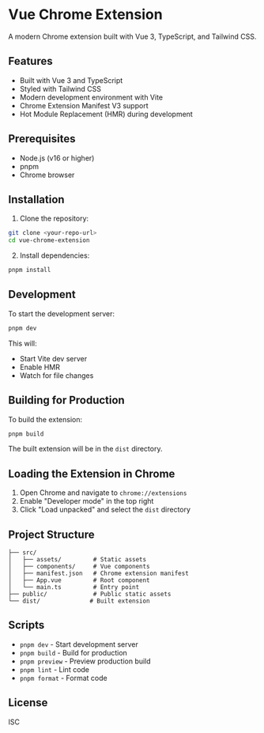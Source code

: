 # Vue Chrome Extension

A modern Chrome extension built with Vue 3, TypeScript, and Tailwind CSS.

## Features

- Built with Vue 3 and TypeScript
- Styled with Tailwind CSS
- Modern development environment with Vite
- Chrome Extension Manifest V3 support
- Hot Module Replacement (HMR) during development

## Prerequisites

- Node.js (v16 or higher)
- pnpm
- Chrome browser

## Installation

1. Clone the repository:
```bash
git clone <your-repo-url>
cd vue-chrome-extension
```

2. Install dependencies:
```bash
pnpm install
```

## Development

To start the development server:

```bash
pnpm dev
```

This will:
- Start Vite dev server
- Enable HMR
- Watch for file changes

## Building for Production

To build the extension:

```bash
pnpm build
```

The built extension will be in the `dist` directory.

## Loading the Extension in Chrome

1. Open Chrome and navigate to `chrome://extensions`
2. Enable "Developer mode" in the top right
3. Click "Load unpacked" and select the `dist` directory

## Project Structure

```
├── src/
│   ├── assets/         # Static assets
│   ├── components/     # Vue components
│   ├── manifest.json   # Chrome extension manifest
│   ├── App.vue         # Root component
│   └── main.ts         # Entry point
├── public/             # Public static assets
└── dist/              # Built extension
```

## Scripts

- `pnpm dev` - Start development server
- `pnpm build` - Build for production
- `pnpm preview` - Preview production build
- `pnpm lint` - Lint code
- `pnpm format` - Format code

## License

ISC 